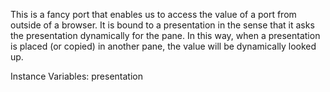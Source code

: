 This is a fancy port that enables us to access the value of a port from outside of a browser. It is bound to a presentation in the sense that it asks the presentation dynamically for the pane. In this way, when a presentation is placed (or copied) in another pane, the value will be dynamically looked up.Instance Variables:	presentation	<GLMPresentation>